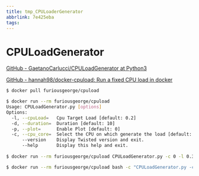 ```yaml
---
title: tmp_CPULoaderGenerator
abbrlink: 7e425eba
tags:
---
```

CPULoadGenerator
===

[GitHub - GaetanoCarlucci/CPULoadGenerator at Python3](https://github.com/GaetanoCarlucci/CPULoadGenerator/tree/Python3/)

[GitHub - hannah98/docker-cpuload: Run a fixed CPU load in docker](https://github.com/hannah98/docker-cpuload)

```sh
$ docker pull furiousgeorge/cpuload

$ docker run --rm furiousgeorge/cpuload
Usage: CPULoadGenerator.py [options]
Options:
  -l, --cpuLoad=   Cpu Target Load [default: 0.2]
  -d, --duration=  Duration [default: 10]
  -p, --plot=      Enable Plot [default: 0]
  -c, --cpu_core=  Select the CPU on which generate the load [default: 0]
      --version    Display Twisted version and exit.
      --help       Display this help and exit.
      
$ docker run --rm furiousgeorge/cpuload CPULoadGenerator.py -c 0 -l 0.3 -d 30

$ docker run --rm furiousgeorge/cpuload bash -c "CPULoadGenerator.py -c 3 -l 0.8 -d 10 | CPULoadGenerator.py -c 2 -l 0.8 -d 10 | CPULoadGenerator.py -c 1 -l 0.8 -d 10 | CPULoadGenerator.py -c 0 -l 0.8 -d 10"
```